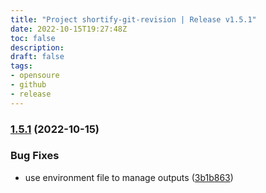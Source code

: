 ```yaml
---
title: "Project shortify-git-revision | Release v1.5.1"
date: 2022-10-15T19:27:48Z
toc: false
description: 
draft: false
tags:
- opensoure
- github
- release
---
```

### [1.5.1](https://github.com/rlespinasse/shortify-git-revision/compare/v1.5.0...v1.5.1) (2022-10-15)


### Bug Fixes

* use environment file to manage outputs ([3b1b863](https://github.com/rlespinasse/shortify-git-revision/commit/3b1b863e54d4ecfdb4b86f8b76e9635a1e3fd595))



